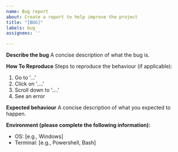```yaml
---
name: Bug report
about: Create a report to help improve the project
title: "[BUG]"
labels: bug
assignees: ''

---
```


**Describe the bug**
A concise description of what the bug is.

**How To Reproduce**
Steps to reproduce the behaviour (if applicable):
1. Go to '...'
2. Click on '....'
3. Scroll down to '....'
4. See an error

**Expected behaviour**
A concise description of what you expected to happen.

**Environment (please complete the following information):**
 - OS: [e.g., Windows]
 - Terminal: [e.g., Powershell, Bash]
